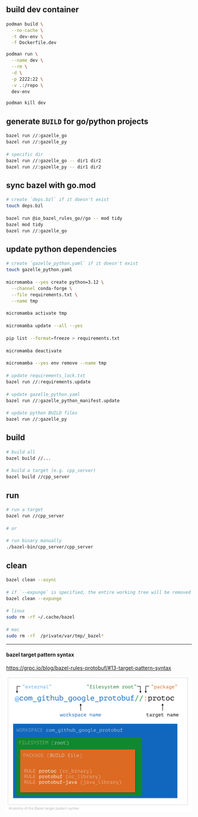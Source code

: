 ## build dev container

```bash
podman build \
  --no-cache \
  -t dev-env \
  -f Dockerfile.dev
```

```bash
podman run \
  --name dev \
  --rm \
  -d \
  -p 2222:22 \
  -v .:/repo \
  dev-env
```

```bash
podman kill dev
```

## generate `BUILD` for go/python projects

```bash
bazel run //:gazelle_go
bazel run //:gazelle_py

# specific dir
bazel run //:gazelle_go -- dir1 dir2
bazel run //:gazelle_py -- dir1 dir2
```

## sync bazel with go.mod

```bash
# create `deps.bzl` if it doesn't exist
touch deps.bzl

bazel run @io_bazel_rules_go//go -- mod tidy
bazel mod tidy
bazel run //:gazelle_go
```

## update python dependencies

```bash
# create `gazelle_python.yaml` if it doesn't exist
touch gazelle_python.yaml

micromamba --yes create python=3.12 \
  --channel conda-forge \
  --file requirements.txt \
  --name tmp

micromamba activate tmp

micromamba update --all --yes

pip list --format=freeze > requirements.txt

micromamba deactivate

micromamba --yes env remove --name tmp

# update requirements_lock.txt
bazel run //:requirements.update

# update gazelle_python.yaml
bazel run //:gazelle_python_manifest.update

# update python BUILD files
bazel run //:gazelle_py
```

## build

```bash
# build all
bazel build //...

# build a target (e.g. cpp_server)
bazel build //cpp_server
```

## run

```bash
# run a target
bazel run //cpp_server

# or

# run binary manually
./bazel-bin/cpp_server/cpp_server
```

## clean

```bash
bazel clean --async

# if `--expunge` is specified, the entire working tree will be removed and the server stopped
bazel clean --expunge

# linux
sudo rm -rf ~/.cache/bazel

# mac
sudo rm -rf  /private/var/tmp/_bazel*
```

---

#### bazel target pattern syntax

https://grpc.io/blog/bazel-rules-protobuf/#13-target-pattern-syntax

![](./target-pattern-syntax.png)
